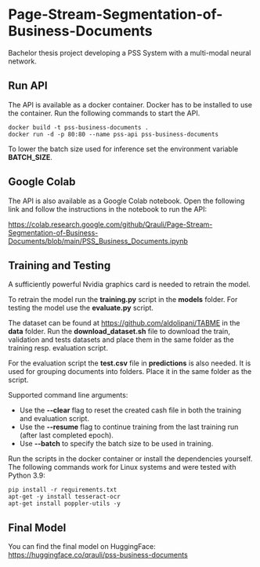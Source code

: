 # Page-Stream-Segmentation-of-Business-Documents
Bachelor thesis project developing a PSS System with a multi-modal neural network. 

## Run API
The API is available as a docker container. Docker has to be installed to use the container.
Run the following commands to start the API.

    docker build -t pss-business-documents .
    docker run -d -p 80:80 --name pss-api pss-business-documents

To lower the batch size used for inference set the environment variable **BATCH_SIZE**.

## Google Colab 
The API is also available as a Google Colab notebook.
Open the following link and follow the instructions in the notebook to run the API: 

https://colab.research.google.com/github/Qrauli/Page-Stream-Segmentation-of-Business-Documents/blob/main/PSS_Business_Documents.ipynb

## Training and Testing
A sufficiently powerful Nvidia graphics card is needed to retrain the model.

To retrain the model run the **training.py** script in the **models** folder.
For testing the model use the **evaluate.py** script.

The dataset can be found at https://github.com/aldolipani/TABME in the **data** folder.
Run the **download_dataset.sh** file to download the train, validation and tests datasets and place them in the same folder as the training resp. evaluation script.

For the evaluation script the **test.csv** file in **predictions** is also needed. It is used for grouping documents into folders. Place it in the same folder as the script.

Supported command line arguments:
- Use the **--clear** flag to reset the created cash file in both the training and evaluation script.
- Use the **--resume** flag to continue training from the last training run (after last completed epoch).
- Use **--batch** to specify the batch size to be used in training.

Run the scripts in the docker container or install the dependencies yourself.
The following commands work for Linux systems and were tested with Python 3.9:
    
    pip install -r requirements.txt
    apt-get -y install tesseract-ocr
    apt-get install poppler-utils -y

## Final Model
You can find the final model on HuggingFace: https://huggingface.co/qrauli/pss-business-documents